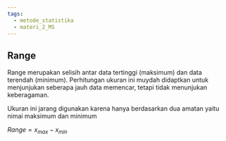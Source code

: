 ```yaml
---
tags:
  - metode_statistika
  - materi_2_MS
---
```

## Range

Range merupakan selisih antar data tertinggi (maksimum) dan data terendah (minimum). Perhitungan ukuran ini muydah didaptkan untuk menjunjukan seberapa jauh data memencar, tetapi tidak menunjukan keberagaman. 

Ukuran ini jarang digunakan karena hanya berdasarkan dua amatan yaitu nimai maksimum dan minimum

$Range = x_{max} - x_{min}$

